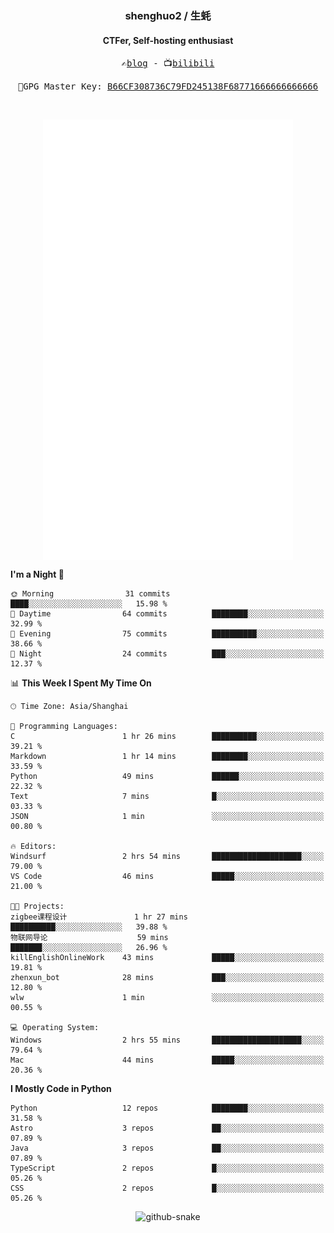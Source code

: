 <h3 align="center"> shenghuo2 / 生蚝 </h3>
<h4 align="center" >CTFer, Self-hosting enthusiast</h3>


<p align="center">
  <samp>
    ✍️<a href="https://blog.shenghuo2.top/">blog</a> -
    📺<a href="https://space.bilibili.com/85894935">bilibili</a>
  </samp>
</p>
<p align="center">
  <samp>
     🔐GPG Master Key: <a align="center" href="https://github.com/shenghuo2.gpg">B66CF308736C79FD245138F68771666666666666</a>
  </samp>
</p>
<br>
<p align="center">
  <a href="https://github.com/shenghuo2">
    <img width="400" align="top" src="https://github.com/shenghuo2/shenghuo2/blob/main/metrics.left.svg" />
  </a>
  <a href="https://github.com/shenghuo2">
    <img width="400" align="top" src="https://github.com/shenghuo2/shenghuo2/blob/main/metrics.right.svg" />
  </a>
</p>


<!--START_SECTION:waka-->
**I'm a Night 🦉** 

```text
🌞 Morning                31 commits          ████░░░░░░░░░░░░░░░░░░░░░   15.98 % 
🌆 Daytime                64 commits          ████████░░░░░░░░░░░░░░░░░   32.99 % 
🌃 Evening                75 commits          ██████████░░░░░░░░░░░░░░░   38.66 % 
🌙 Night                  24 commits          ███░░░░░░░░░░░░░░░░░░░░░░   12.37 % 
```


📊 **This Week I Spent My Time On** 

```text
🕑︎ Time Zone: Asia/Shanghai

💬 Programming Languages: 
C                        1 hr 26 mins        ██████████░░░░░░░░░░░░░░░   39.21 % 
Markdown                 1 hr 14 mins        ████████░░░░░░░░░░░░░░░░░   33.59 % 
Python                   49 mins             ██████░░░░░░░░░░░░░░░░░░░   22.32 % 
Text                     7 mins              █░░░░░░░░░░░░░░░░░░░░░░░░   03.33 % 
JSON                     1 min               ░░░░░░░░░░░░░░░░░░░░░░░░░   00.80 % 

🔥 Editors: 
Windsurf                 2 hrs 54 mins       ████████████████████░░░░░   79.00 % 
VS Code                  46 mins             █████░░░░░░░░░░░░░░░░░░░░   21.00 % 

🐱‍💻 Projects: 
zigbee课程设计               1 hr 27 mins        ██████████░░░░░░░░░░░░░░░   39.88 % 
物联网导论                    59 mins             ███████░░░░░░░░░░░░░░░░░░   26.96 % 
killEnglishOnlineWork    43 mins             █████░░░░░░░░░░░░░░░░░░░░   19.81 % 
zhenxun_bot              28 mins             ███░░░░░░░░░░░░░░░░░░░░░░   12.80 % 
wlw                      1 min               ░░░░░░░░░░░░░░░░░░░░░░░░░   00.55 % 

💻 Operating System: 
Windows                  2 hrs 55 mins       ████████████████████░░░░░   79.64 % 
Mac                      44 mins             █████░░░░░░░░░░░░░░░░░░░░   20.36 % 
```

**I Mostly Code in Python** 

```text
Python                   12 repos            ████████░░░░░░░░░░░░░░░░░   31.58 % 
Astro                    3 repos             ██░░░░░░░░░░░░░░░░░░░░░░░   07.89 % 
Java                     3 repos             ██░░░░░░░░░░░░░░░░░░░░░░░   07.89 % 
TypeScript               2 repos             █░░░░░░░░░░░░░░░░░░░░░░░░   05.26 % 
CSS                      2 repos             █░░░░░░░░░░░░░░░░░░░░░░░░   05.26 % 
```




<!--END_SECTION:waka-->


<div align="center">
  <picture>
    <source media="(prefers-color-scheme: dark)" srcset="https://gist.githubusercontent.com/shenghuo2/bfce20b14ab0484cef03bae6e60e0b3a/raw/github-snake-dark.svg" />
    <source media="(prefers-color-scheme: light)" srcset="https://gist.githubusercontent.com/shenghuo2/bfce20b14ab0484cef03bae6e60e0b3a/raw/github-snake.svg" />
    <img alt="github-snake" src="https://gist.githubusercontent.com/shenghuo2/bfce20b14ab0484cef03bae6e60e0b3a/raw/github-snake.svg" />
  </picture>
</div>

<!--
**shenghuo2/shenghuo2** is a ✨ _special_ ✨ repository because its `README.md` (this file) appears on your GitHub profile.

Here are some ideas to get you started:

- 🔭 I’m currently working on ...
- 🌱 I’m currently learning ...
- 👯 I’m looking to collaborate on ...
- 🤔 I’m looking for help with ...
- 💬 Ask me about ...
- 📫 How to reach me: ...
- 😄 Pronouns: ...
- ⚡ Fun fact: ...
-->
